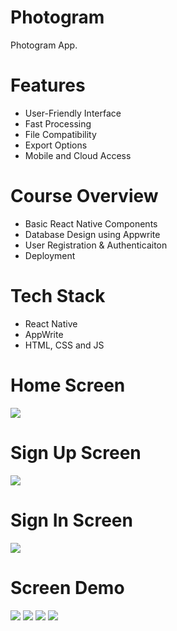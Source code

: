 # Photogram
Photogram App.

# Features
* User-Friendly Interface
* Fast Processing
* File Compatibility
* Export Options
* Mobile and Cloud Access

# Course Overview
* Basic React Native Components
* Database Design using Appwrite
* User Registration & Authenticaiton
* Deployment

# Tech Stack
* React Native
* AppWrite
* HTML, CSS and JS

# Home Screen
<img src="assets/images/onboarding.png">  

# Sign Up Screen
<img src="assets/images/signup.png">  

# Sign In Screen
<img src="assets/images/login.png">  

# Screen Demo
<img src="assets/images/home.png">  
<img src="assets/images/message.png">  
<img src="assets/images/search.png">  
<img src="assets/images/profile.png">  

